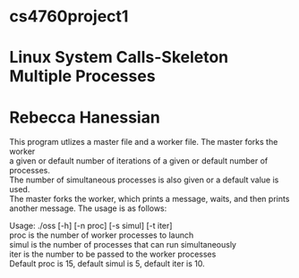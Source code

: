 # cs4760project1
# Linux System Calls-Skeleton Multiple Processes
# Rebecca Hanessian

This program utlizes a master file and a worker file. The master forks the worker<br />
a given or default number of iterations of a given or default number of processes.<br />
The number of simultaneous processes is also given or a default value is used.<br />
The master forks the worker, which prints a message, waits, and then prints<br />
another message. The usage is as follows:<br />

Usage: ./oss [-h] [-n proc] [-s simul] [-t iter]<br />
        proc is the number of worker processes to launch<br />
        simul is the number of processes that can run simultaneously<br />
        iter is the number to be passed to the worker processes<br />
Default proc is 15, default simul is 5, default iter is 10.

